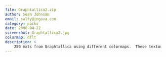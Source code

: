 ```yaml
---
file: Graphtallica2.zip
author: Sean Johnson
email: salty@ingava.com
category: packs
date: 2000-04-22
screenshot: Graphtallica2.jpg
colormap: dflt
description: >
    250 mats from Graphtallica using different colormaps.  These textures were converted by Ping_Me.
---
```

